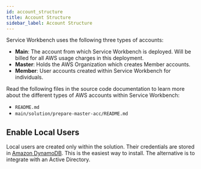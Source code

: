 ```yaml
---
id: account_structure
title: Account Structure
sidebar_label: Account Structure
---
```


Service Workbench uses the following three types of accounts:  

- **Main**: The account from which Service Workbench is deployed. Will be billed for all AWS usage charges in this deployment.
- **Master**: Holds the AWS Organization which creates Member accounts.
- **Member**: User accounts created within Service Workbench for individuals.

Read the following files in the source code documentation to learn more about the different types of AWS accounts within Service Workbench: 

- `README.md`
- `main/solution/prepare-master-acc/README.md`

## Enable Local Users

Local users are created only within the solution. Their credentials are stored in [Amazon DynamoDB](https://aws.amazon.com/dynamodb/?nc2=type_a). This is the easiest way to install. The alternative is to integrate with an Active Directory.
